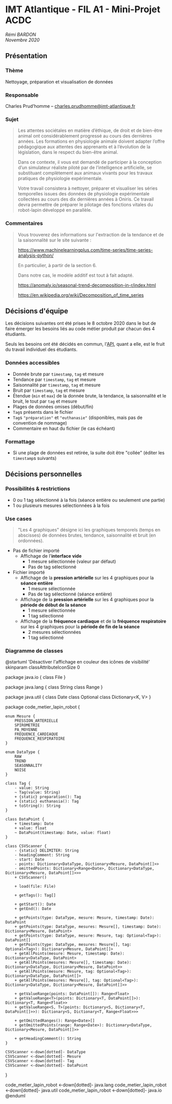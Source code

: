 # IMT Atlantique - FIL A1 - Mini-Projet ACDC

*Rémi BARDON*  
*Novembre 2020*

## Présentation

### Thème

Nettoyage, préparation et visualisation de données

### Responsable

Charles Prud’homme – <charles.prudhomme@imt-atlantique.fr>

### Sujet

> Les attentes sociétales en matière d’éthique, de droit et de bien-être animal ont considérablement progressé au cours des dernières années. Les formations en physiologie animale doivent adapter l’offre pédagogique aux attentes des apprenants et à l’évolution de la législation, dans le respect du bien-être animal.
>
> Dans ce contexte, il vous est demandé de participer à la conception d’un simulateur réaliste piloté par de l’intelligence artificielle, se substituant complètement aux animaux vivants pour les travaux pratiques de physiologie expérimentale.
>
> Votre travail consistera à nettoyer, préparer et visualiser les séries temporelles issues des données de physiologie expérimentale collectées au cours des dix dernières années à Oniris. Ce travail devra permettre de préparer le pilotage des fonctions vitales du robot-lapin développé en parallèle.

### Commentaires

> Vous trouverez des informations sur l'extraction de la tendance et de la saisonnalité sur le site suivante :
>
> <https://www.machinelearningplus.com/time-series/time-series-analysis-python/>
>
> En particulier, à partir de la section 6.
>
> Dans notre cas, le modèle additif est tout à fait adapté.
>
> <https://anomaly.io/seasonal-trend-decomposition-in-r/index.html>
>
> <https://en.wikipedia.org/wiki/Decomposition_of_time_series>

## Décisions d'équipe

Les décisions suivantes ont été prises le 8 octobre 2020 dans le but de faire émerger les besoins liés au code métier produit par chacun des 4 étudiants.

Seuls les besoins ont été décidés en commun, l'[API](https://en.wikipedia.org/wiki/API), quant a elle, est le fruit du travail individuel des étudiants.

### Données accessibles

- Donnée brute par `timestamp`, `tag` et mesure
- Tendance par `timestamp`, `tag` et mesure
- Saisonnalité par `timestamp`, `tag` et mesure
- Bruit par `timestamp`, `tag` et mesure
- Étendue (`min` et `max`) de la donnée brute, la tendance, la saisonnalité et le bruit, le tout par `tag` et mesure
- Plages de données omises (début/fin)
- `Tag`s présents dans le fichier
- `Tag`s `"préparation"` et `"euthanasie"` (disponibles, mais pas de convention de nommage)
- Commentaire en haut du fichier (le cas échéant)

### Formattage

- Si une plage de données est retirée, la suite doit être "collée" (éditer les `timestamp`s suivants)

## Décisions personnelles

### Possibilités & restrictions

- 0 ou 1 tag sélectionné à la fois (séance entière ou seulement une partie)
- 1 ou plusieurs mesures sélectionnées à la fois

### Use cases

> "Les 4 graphiques" désigne ici les graphiques temporels (temps en abscisses) de données brutes, tendance, saisonnalité et bruit (en ordonnées).

- Pas de fichier importé
  - Affichage de l'**interface vide**
    - 1 mesure sélectionnée (valeur par défaut)
    - Pas de tag sélectionné
- Fichier importé
  - Affichage de la **pression artérielle** sur les 4 graphiques pour la **séance entière**
    - 1 mesure sélectionnée
    - Pas de tag sélectionné (séance entière)
  - Affichage de la **pression artérielle** sur les 4 graphiques pour la **période de début de la séance**
    - 1 mesure sélectionnée
    - 1 tag sélectionné
  - Affichage de la **fréquence cardiaque** et de la **fréquence respiratoire** sur les 4 graphiques pour la **période de fin de la séance**
    - 2 mesures sélectionnées
    - 1 tag sélectionné

### Diagramme de classes

@startuml
'Désactiver l'affichage en couleur des icônes de visibilité'
skinparam classAttributeIconSize 0

package java.io {
    class File
}

package java.lang {
    class String
    class Range<T>
}

package java.util {
    class Date
    class Optional<T>
    class Dictionary<K, V>
}

package code_metier_lapin_robot {

    enum Mesure {
        PRESSION_ARTERIELLE
        SPIROMETRIE
        PA_MOYENNE
        FREQUENCE_CARDIAQUE
        FREQUENCE_RESPIRATOIRE
    }

    enum DataType {
        RAW
        TREND
        SEASONNALITY
        NOISE
    }

    class Tag {
        - value: String
        ~ Tag(value: String)
        + {static} preparation(): Tag
        + {static} euthanasia(): Tag
        + toString(): String
    }

    class DataPoint {
        + timestamp: Date
        + value: float
        ~ DataPoint(timestamp: Date, value: float)
    }

    class CSVScanner {
        - {static} DELIMITER: String
        - headingComment: String
        - start: Date
        - points: Dictionary<DataType, Dictionary<Mesure, DataPoint[]>>
        - omittedPoints: Dictionary<Range<Date>, Dictionary<DataType, Dictionary<Mesure, DataPoint[]>>>
        + CSVScanner()

        + load(file: File)

        + getTags(): Tag[]

        + getStart(): Date
        + getEnd(): Date

        + getPoints(type: DataType, mesure: Mesure, timestamp: Date): DataPoint
        + getPoints(type: DataType, mesures: Mesure[], timestamp: Date): Dictionary<Mesure, DataPoint>
        + getPoints(type: DataType, mesure: Mesure, tag: Optional<Tag>): DataPoint[]
        + getPoints(type: DataType, mesures: Mesure[], tag: Optional<Tag>): Dictionary<Mesure, DataPoint[]>
        + getAllPoints(mesure: Mesure, timestamp: Date): Dictionary<DataType, DataPoint>
        + getAllPoints(mesures: Mesure[], timestamp: Date): Dictionary<DataType, Dictionary<Mesure, DataPoint>>
        + getAllPoints(mesure: Mesure, tag: Optional<Tag>): Dictionary<DataType, DataPoint[]>
        + getAllPoints(mesures: Mesure[], tag: Optional<Tag>): Dictionary<DataType, Dictionary<Mesure, DataPoint[]>>

        + getValueRange(points: DataPoint[]): Range<Float>
        + getValueRange<T>(points: Dictionary<T, DataPoint[]>): Dictionary<T, Range<Float>>
        + getValueRange<S, T>(points: Dictionary<S, Dictionary<T, DataPoint[]>>): Dictionary<S, Dictionary<T, Range<Float>>>

        + getOmittedRanges(): Range<Date>[]
        + getOmittedPoints(range: Range<Date>): Dictionary<DataType, Dictionary<Mesure, DataPoint[]>>

        + getHeadingComment(): String
    }

    CSVScanner <-down[dotted]- DataType
    CSVScanner <-down[dotted]- Mesure
    CSVScanner <-down[dotted]- Tag
    CSVScanner <-down[dotted]- DataPoint

}

code_metier_lapin_robot <-down[dotted]- java.lang
code_metier_lapin_robot <-down[dotted]- java.util
code_metier_lapin_robot <-down[dotted]- java.io
@enduml
